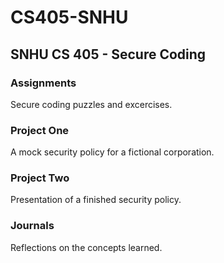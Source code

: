 # CS405-SNHU
## SNHU CS 405 - Secure Coding

### Assignments
Secure coding puzzles and excercises.

### Project One
A mock security policy for a fictional corporation.

### Project Two
Presentation of a finished security policy.

### Journals
Reflections on the concepts learned.
